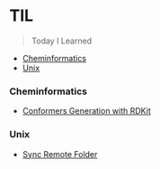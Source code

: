 # TIL

> Today I Learned

* [Cheminformatics](#cheminformatics)
* [Unix](#unix)

### Cheminformatics

* [Conformers Generation with RDKit](cheminformatics/conformers-generation-rdkit.md)

### Unix

* [Sync Remote Folder](unix/sync-remote-folder.md)